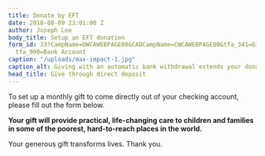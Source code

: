 ```yaml
---
title: Donate by EFT
date: 2018-08-09 23:01:00 Z
author: Joseph Lee
body_title: Setup an EFT donation
form_id: 33?CampName=UWCAWEBPAGE00&CADCampName=CWCAWEBPAGE00&tfa_341=Give Monthly&tfa_1193=Yes&
  tfa_900=Bank Account
caption: "/uploads/max-impact-1.jpg"
caption_alt: Giving with an automatic bank withdrawal extends your donation.
head_title: Give through direct deposit
---
```


To set up a monthly gift to come directly out of your checking account, please fill out the form below.

**Your gift will provide practical, life-changing care to children and families in some of the poorest, hard-to-reach places in the world.** 

Your generous gift transforms lives. Thank you.
